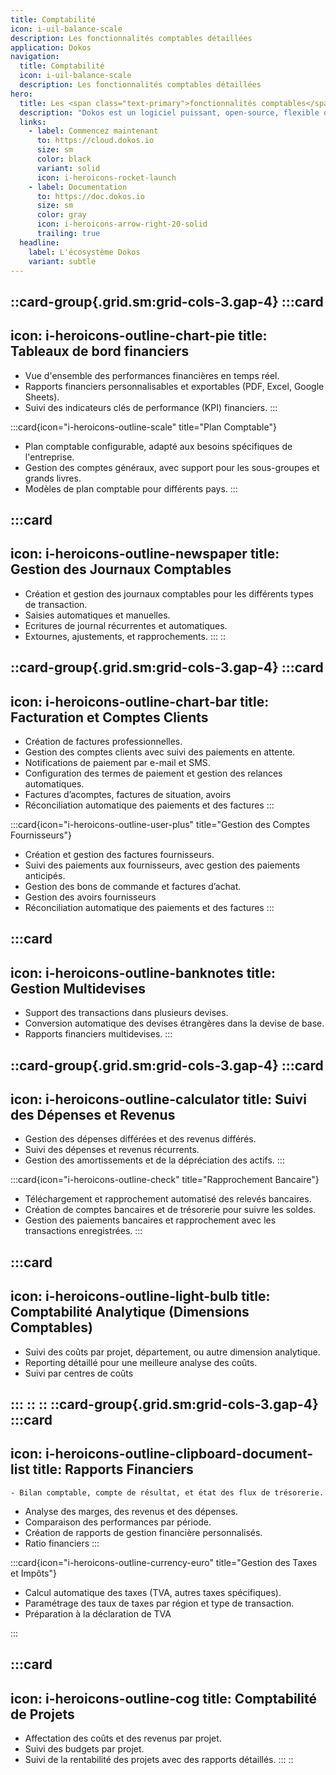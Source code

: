 ```yaml
---
title: Comptabilité
icon: i-uil-balance-scale
description: Les fonctionnalités comptables détaillées
application: Dokos
navigation:
  title: Comptabilité
  icon: i-uil-balance-scale
  description: Les fonctionnalités comptables détaillées
hero:
  title: Les <span class="text-primary">fonctionnalités comptables</span> détaillées
  description: "Dokos est un logiciel puissant, open-source, flexible qui offre une gamme complète de fonctionnalités de comptabilité pour aider les entreprises à gérer leurs finances de manière efficace.\_"
  links:
    - label: Commencez maintenant
      to: https://cloud.dokos.io
      size: sm
      color: black
      variant: solid
      icon: i-heroicons-rocket-launch
    - label: Documentation
      to: https://doc.dokos.io
      size: sm
      color: gray
      icon: i-heroicons-arrow-right-20-solid
      trailing: true
  headline:
    label: L'écosystème Dokos
    variant: subtle
---
```


::card-group{.grid.sm:grid-cols-3.gap-4}
  :::card
  ---
  icon: i-heroicons-outline-chart-pie
  title: Tableaux de bord financiers
  ---
  - Vue d'ensemble des performances financières en temps réel.
  - Rapports financiers personnalisables et exportables (PDF, Excel, Google Sheets).
  - Suivi des indicateurs clés de performance (KPI) financiers.
  :::

  :::card{icon="i-heroicons-outline-scale" title="Plan Comptable"}
  - Plan comptable configurable, adapté aux besoins spécifiques de l'entreprise.
  - Gestion des comptes généraux, avec support pour les sous-groupes et grands livres.
  - Modèles de plan comptable pour différents pays.
  :::

  :::card
  ---
  icon: i-heroicons-outline-newspaper
  title: Gestion des Journaux Comptables
  ---
  - Création et gestion des journaux comptables pour les différents types de transaction.
  - Saisies automatiques et manuelles.
  - Ecritures de journal récurrentes et automatiques.
  - Extournes, ajustements, et rapprochements.
  :::
::

::card-group{.grid.sm:grid-cols-3.gap-4}
  :::card
  ---
  icon: i-heroicons-outline-chart-bar
  title: Facturation et Comptes Clients
  ---
   - Création de factures professionnelles.
   - Gestion des comptes clients avec suivi des paiements en attente.
   - Notifications de paiement par e-mail et SMS.
   - Configuration des termes de paiement et gestion des relances automatiques.
   - Factures d’acomptes, factures de situation, avoirs 
   - Réconciliation automatique des paiements et des factures
  :::

  :::card{icon="i-heroicons-outline-user-plus" title="Gestion des Comptes Fournisseurs"}
   - Création et gestion des factures fournisseurs.
   - Suivi des paiements aux fournisseurs, avec gestion des paiements anticipés.
   - Gestion des bons de commande et factures d’achat.
   - Gestion des avoirs fournisseurs
   - Réconciliation automatique des paiements et des factures
  :::


  :::card
  ---
  icon: i-heroicons-outline-banknotes
  title: Gestion Multidevises
  ---
  - Support des transactions dans plusieurs devises.
   - Conversion automatique des devises étrangères dans la devise de base.
   - Rapports financiers multidevises.
  :::

::card-group{.grid.sm:grid-cols-3.gap-4}
  :::card
  ---
  icon: i-heroicons-outline-calculator
  title: Suivi des Dépenses et Revenus
  ---
   - Gestion des dépenses différées et des revenus différés.
   - Suivi des dépenses et revenus récurrents.
   - Gestion des amortissements et de la dépréciation des actifs.
  :::

  :::card{icon="i-heroicons-outline-check" title="Rapprochement Bancaire"}
   - Téléchargement et rapprochement automatisé des relevés bancaires.
   - Création de comptes bancaires et de trésorerie pour suivre les soldes.
   - Gestion des paiements bancaires et rapprochement avec les transactions enregistrées.
  :::

  :::card
  ---
  icon: i-heroicons-outline-light-bulb
  title: Comptabilité Analytique (Dimensions Comptables)
  ---
   - Suivi des coûts par projet, département, ou autre dimension analytique.
   - Reporting détaillé pour une meilleure analyse des coûts.
   - Suivi par centres de coûts

  :::
::
::
::card-group{.grid.sm:grid-cols-3.gap-4}
  :::card
  ---
  icon: i-heroicons-outline-clipboard-document-list
  title: Rapports Financiers
  ---
    - Bilan comptable, compte de résultat, et état des flux de trésorerie.
   - Analyse des marges, des revenus et des dépenses.
   - Comparaison des performances par période.
   - Création de rapports de gestion financière personnalisés.
   - Ratio financiers
  :::

  :::card{icon="i-heroicons-outline-currency-euro" title="Gestion des Taxes et Impôts"}
   - Calcul automatique des taxes (TVA, autres taxes spécifiques).
   - Paramétrage des taux de taxes par région et type de transaction.
   - Préparation à la déclaration de TVA

  :::

  :::card
  ---
  icon: i-heroicons-outline-cog
  title: Comptabilité de Projets
  ---
   - Affectation des coûts et des revenus par projet.
   - Suivi des budgets par projet.
   - Suivi de la rentabilité des projets avec des rapports détaillés.
  :::
::